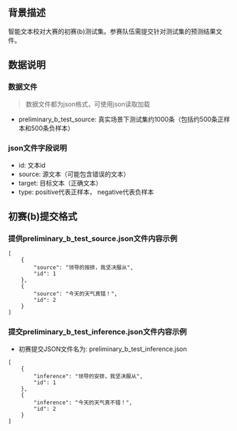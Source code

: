 ## **背景描述**
智能文本校对大赛的初赛(b)测试集。参赛队伍需提交针对测试集的预测结果文件。

## **数据说明**

### 数据文件

> 数据文件都为json格式，可使用json读取加载

- preliminary_b_test_source: 真实场景下测试集约1000条（包括约500条正样本和500条负样本）

### json文件字段说明

- id: 文本id
- source: 源文本（可能包含错误的文本）
- target: 目标文本（正确文本）
- type: positive代表正样本， negative代表负样本

## 初赛(b)提交格式

### 提供preliminary_b_test_source.json文件内容示例

```
[
    {
        "source": "领导的按排，我坚决服从",
        "id": 1
    },
    {
        "source": "今天的天气真错！",
        "id": 2
    }
]
```
### 提交preliminary_b_test_inference.json文件内容示例

- 初赛提交JSON文件名为: preliminary_b_test_inference.json

```
[
    {
        "inference": "领导的安排，我坚决服从",
        "id": 1
    },
    {
        "inference": "今天的天气真不错！",
        "id": 2
    }
]
```